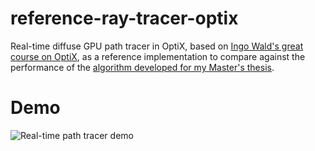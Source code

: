 # reference-ray-tracer-optix
Real-time diffuse GPU path tracer in OptiX, based on [Ingo Wald's great course on OptiX](https://github.com/ingowald/optix7course), as a reference implementation to compare against the performance of the [algorithm developed for my Master's thesis](https://github.com/Jentuuh/scalable-coherent-path-tracing).

# Demo
![Real-time path tracer demo](./ref_path_tracer.gif?raw=true "Real-time path tracer demo")
